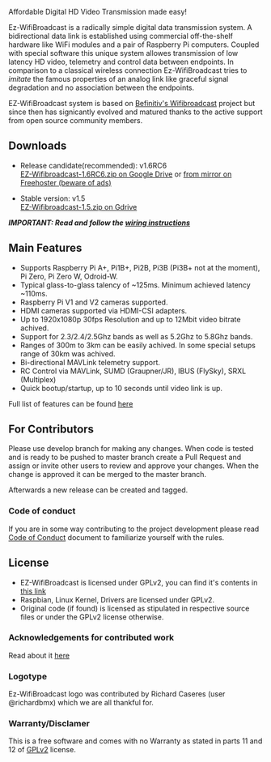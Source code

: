 
Affordable Digital HD Video Transmission made easy!



Ez-WifiBroadcast is a radically simple digital data transmission system. A bidirectional data link is established using commercial off-the-shelf hardware like WiFi modules and a pair of Raspberry Pi computers. Coupled with special software this unique system allowes transmission of low latency HD video, telemetry and control data between endpoints. In comparison to a classical wireless connection Ez-WifiBroadcast tries to *imitate* the famous properties of an analog link like graceful signal degradation and no association between the endpoints. 

EZ-WifiBroadcast system is based on [Befinitiv's Wifibroadcast](https://befinitiv.wordpress.com/wifibroadcast-analog-like-transmission-of-live-video-data/) project but since then has signicantly evolved and matured thanks to the active support from open source community  members.

## Downloads ##

* Release candidate(recommended): v1.6RC6  
[EZ-Wifibroadcast-1.6RC6.zip on Google Drive](https://drive.google.com/open?id=1OgKU4dQoQWsV4T4tVOjq_XM0VrXMXaxs) or [from mirror on Freehoster (beware of ads)](https://www.file-upload.net/en/download-13063079/EZ-Wifibroadcast-1.6RC6.zip.html)


* Stable version: v1.5  
[EZ-Wifibroadcast-1.5.zip on Gdrive](https://drive.google.com/uc?id=0B8ke2EKPqvORdDNkSTdwNDZQZnc&export=download)

_**IMPORTANT: Read and follow the [wiring instructions](https://github.com/bortek/EZ-WifiBroadcast/wiki/Wiring)**_

## Main Features ##

- Supports Raspberry Pi A+, Pi1B+, Pi2B, Pi3B (Pi3B+ not at the moment), Pi Zero, Pi Zero W, Odroid-W.
- Typical glass-to-glass talency of ~125ms. Minimum achieved latency ~110ms.
- Raspberry Pi V1 and V2 cameras supported.
- HDMI cameras supported via HDMI-CSI adapters.
- Up to 1920x1080p 30fps Resolution and up to 12Mbit video bitrate achived.
- Support for 2.3/2.4/2.5Ghz bands as well as 5.2Ghz to 5.8Ghz bands.
- Ranges of 300m to 3km can be easily achived. In some special setups range of 30km was achived.
- Bi-directional MAVLink telemetry support.
- RC Control via MAVLink, SUMD (Graupner/JR), IBUS (FlySky), SRXL (Multiplex)
- Quick bootup/startup, up to 10 seconds until video link is up.

Full list of features can be found [here](https://github.com/bortek/EZ-WifiBroadcast/wiki/General-~-Features)


## For Contributors ## 

Please use develop branch for making any changes. When code is tested and is ready to be pushed to master branch create a Pull Request and assign or invite other users to review and approve your changes. When the change is approved it can be merged to the master branch.

Afterwards a new release can be created and tagged. 

### Code of conduct ###
If you are in some way contributing to the project development please read [Code of Conduct](CODE_OF_CONDUCT.md) document to familiarize yourself with the rules. 
  
## License ##
* EZ-WifiBroadcast is licensed under GPLv2, you can find it's contents in [this link](LICENSE)
* Raspbian, Linux Kernel, Drivers are licensed under GPLv2.
* Original code (if found) is licensed as stipulated in respective source files or under the GPLv2 license otherwise.

### Acknowledgements for contributed work ###
Read about it [here](ACKNOWLEDGMENTS.md)

### Logotype ####
Ez-WifiBroadcast logo was contributed by Richard Caseres (user @richardbmx) which we are all thankful for. 

### Warranty/Disclamer ###
This is a free software and comes with no Warranty as stated in parts 11 and 12 of [GPLv2](https://www.gnu.org/licenses/old-licenses/gpl-2.0.en.html) license.
